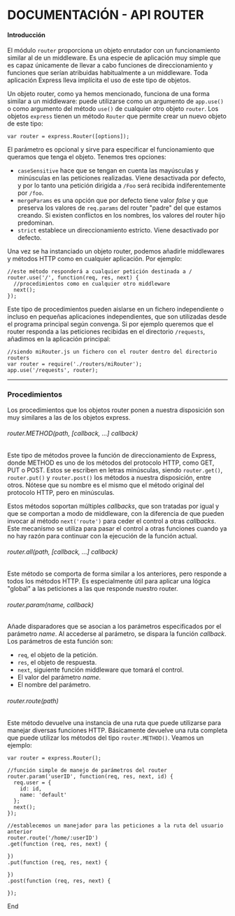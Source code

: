 # DOCUMENTACIÓN - API ROUTER

#### Introducción

El módulo `router` proporciona un objeto enrutador con un funcionamiento similar al de un middleware. Es una especie de aplicación muy simple que es capaz únicamente de llevar a cabo funciones de direccionamiento y funciones que serían atribuidas habitualmente a un middleware. Toda aplicación Express lleva implícita el uso de este tipo de objetos.

Un objeto router, como ya hemos mencionado, funciona de una forma similar a un middleware: puede utilizarse como un argumento de `app.use()` o como argumento del método `use()` de cualquier otro objeto `router`. Los objetos `express` tienen un método `Router` que permite crear un nuevo objeto de este tipo:

```
var router = express.Router([options]);
```

El parámetro es opcional y sirve para especificar el funcionamiento que queramos que tenga el objeto. Tenemos tres opciones:

* `caseSensitive` hace que se tengan en cuenta las mayúsculas y minúsculas en las peticiones realizadas. Viene desactivada por defecto, y por lo tanto una petición dirigida a `/Foo` será recibida indiferentemente por `/foo`.
* `mergeParams` es una opción que por defecto tiene valor _false_ y que preserva los valores de `req.params` del router "padre" del que estamos creando. Si existen conflictos en los nombres, los valores del router hijo predominan.
* `strict` establece un direccionamiento estricto. Viene desactivado por defecto.

Una vez se ha instanciado un objeto router, podemos añadirle middlewares y métodos HTTP como en cualquier aplicación. Por ejemplo:

```
//este método responderá a cualquier petición destinada a /
router.use('/', function(req, res, next) {
  //procedimientos como en cualquier otro middleware
  next();
});
```

Este tipo de procedimientos pueden aislarse en un fichero independiente o incluso en pequeñas aplicaciones independientes, que son utilizadas desde el programa principal según convenga. Si por ejemplo queremos que el router responda a las peticiones recibidas en el directorio `/requests`, añadimos en la aplicación principal:

```
//siendo miRouter.js un fichero con el router dentro del directorio routers
var router = require('./routers/miRouter');
app.use('/requests', router);
```
---
### Procedimientos

Los procedimientos que los objetos router ponen a nuestra disposición son muy similares a las de los objetos express.

###### router.METHOD(path, [callback, ...] callback)

Este tipo de métodos provee la función de direccionamiento de Express, donde METHOD es uno de los métodos del protocolo HTTP, como GET, PUT o POST. Estos se escriben en letras minúsculas, siendo `router.get()`, `router.put()` y `router.post()` los métodos a nuestra disposición, entre otros. Nótese que su nombre es el mismo que el método original del protocolo HTTP, pero en minúsculas.

Estos métodos soportan múltiples _callbacks_, que son tratadas por igual y que se comportan a modo de middleware, con la diferencia de que pueden invocar al método `next('route')` para ceder el control a otras _callbacks_. Este mecanismo se utiliza para pasar el control a otras funciones cuando ya no hay razón para continuar con la ejecución de la función actual.

###### router.all(path, [callback, ...] callback)

Este método se comporta de forma similar a los anteriores, pero responde a todos los métodos HTTP. Es especialmente útil para aplicar una lógica "global" a las peticiones a las que responde nuestro router.

###### router.param(name, callback)

Añade disparadores que se asocian a los parámetros especificados por el parámetro _name_. Al accederse al parámetro, se dispara la función _callback_. Los parámetros de esta función son:

* `req`, el objeto de la petición.
* `res`, el objeto de respuesta.
* `next`, siguiente función middleware que tomará el control.
* El valor del parámetro _name_.
* El nombre del parámetro.

###### router.route(path)

Este método devuelve una instancia de una ruta que puede utilizarse para manejar diversas funciones HTTP. Básicamente devuelve una ruta completa que puede utilizar los métodos del tipo `router.METHOD()`. Veamos un ejemplo:

```
var router = express.Router();

//función simple de manejo de parámetros del router
router.param('userID', function(req, res, next, id) {
  req.user = {
    id: id,
    name: 'default'
  };
  next();
});

//establecemos un manejador para las peticiones a la ruta del usuario anterior
router.route('/home/:userID')
.get(function (req, res, next) {

})
.put(function (req, res, next) {

})
.post(function (req, res, next) {

});
```






















End
